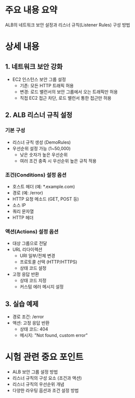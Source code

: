 # 주요 내용 요약

ALB의 네트워크 보안 설정과 리스너 규칙(Listener Rules) 구성 방법

# 상세 내용

## 1. 네트워크 보안 강화

- EC2 인스턴스 보안 그룹 설정
  - 기존: 모든 HTTP 트래픽 허용
  - 변경: 로드 밸런서의 보안 그룹에서 오는 트래픽만 허용
  - 직접 EC2 접근 차단, 로드 밸런서 통한 접근만 허용

## 2. ALB 리스너 규칙 설정

### 기본 구성

- 리스너 규칙 생성 (DemoRules)
- 우선순위 설정 가능 (1~50,000)
  - 낮은 숫자가 높은 우선순위
  - 여러 조건 충족 시 우선순위 높은 규칙 적용

### 조건(Conditions) 설정 옵션

- 호스트 헤더 (예: \*.example.com)
- 경로 (예: /error)
- HTTP 요청 메소드 (GET, POST 등)
- 소스 IP
- 쿼리 문자열
- HTTP 헤더

### 액션(Actions) 설정 옵션

- 대상 그룹으로 전달
- URL 리다이렉션
  - URI 일부/전체 변경
  - 프로토콜 선택 (HTTP/HTTPS)
  - 상태 코드 설정
- 고정 응답 반환
  - 상태 코드 지정
  - 커스텀 에러 메시지 설정

## 3. 실습 예제

- 경로 조건: /error
- 액션: 고정 응답 반환
  - 상태 코드: 404
  - 메시지: "Not found, custom error"

# 시험 관련 중요 포인트

- ALB 보안 그룹 설정 방법
- 리스너 규칙의 구성 요소 (조건과 액션)
- 리스너 규칙의 우선순위 개념
- 다양한 라우팅 옵션과 조건 설정 방법

